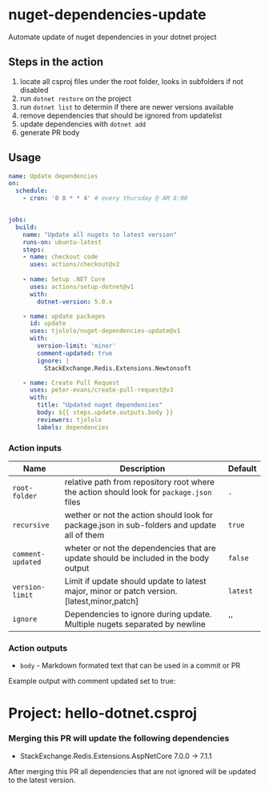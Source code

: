 # nuget-dependencies-update
Automate update of nuget dependencies in your dotnet project

## Steps in the action

1. locate all csproj files under the root folder, looks in subfolders if not disabled
2. run ```dotnet restore``` on the project
3. run ```dotnet list``` to determin if there are newer versions available
4. remove dependencies that should be ignored from updatelist
5. update dependencies with ```dotnet add```
6. generate PR body

## Usage

```yaml
name: Update dependencies
on: 
  schedule:
    - cron: '0 8 * * 4' # every thursday @ AM 8:00


jobs:
  build:
    name: "Update all nugets to latest version"
    runs-on: ubuntu-latest
    steps:
    - name: checkout code
      uses: actions/checkout@v2
      
    - name: Setup .NET Core
      uses: actions/setup-dotnet@v1
      with:
        dotnet-version: 5.0.x

    - name: update packages
      id: update
      uses: tjololo/nuget-dependencies-update@v1
      with:
        version-limit: 'minor'
        comment-updated: true
        ignore: |
          StackExchange.Redis.Extensions.Newtonsoft

    - name: Create Pull Request
      uses: peter-evans/create-pull-request@v3
      with:
        title: "Updated nuget dependencies"
        body: ${{ steps.update.outputs.body }}
        reviewers: tjololo
        labels: dependencies
```

### Action inputs
| Name | Description | Default |
| ---- | ----------- | ------- |
| `root-folder` | relative path from repository root where the action should look for `package.json` files | `.` |
| `recursive` | wether or not the action should look for package.json in sub-folders and update all of them | `true` |
| `comment-updated` | wheter or not the dependencies that are update should be included in the body output | `false` |
| `version-limit` | Limit if update should update to latest major, minor or patch version. [latest,minor,patch] | `latest` |
| `ignore` | Dependencies to ignore during update. Multiple nugets separated by newline | '' |


### Action outputs
* `body` - Markdown formated text that can be used in a commit or PR


Example output with comment updated set to true:

# Project: hello\-dotnet.csproj 
### Merging this PR will update the following dependencies
- StackExchange.Redis.Extensions.AspNetCore 7.0.0 -> 7.1.1

After merging this PR all dependencies that are not ignored will be updated to the latest version.